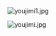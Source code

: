 ![youjimi1.jpg](http://ppd8ewq3a.bkt.clouddn.com/youjimi1.jpg)

![youjimi.jpg](http://ppd8ewq3a.bkt.clouddn.com/youjimi.jpg)